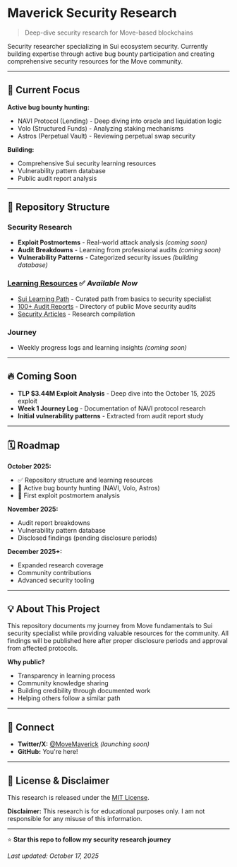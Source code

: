 # Maverick Security Research

> Deep-dive security research for Move-based blockchains

Security researcher specializing in Sui ecosystem security. Currently building expertise through active bug bounty participation and creating comprehensive security resources for the Move community.

---

## 🎯 Current Focus

**Active bug bounty hunting:**
- NAVI Protocol (Lending) - Deep diving into oracle and liquidation logic
- Volo (Structured Funds) - Analyzing staking mechanisms
- Astros (Perpetual Vault) - Reviewing perpetual swap security

**Building:**
- Comprehensive Sui security learning resources
- Vulnerability pattern database
- Public audit report analysis

---

## 📂 Repository Structure

### Security Research
- **Exploit Postmortems** - Real-world attack analysis *(coming soon)*
- **Audit Breakdowns** - Learning from professional audits *(coming soon)*
- **Vulnerability Patterns** - Categorized security issues *(building database)*

### [Learning Resources](resources/) ✅ *Available Now*
- [Sui Learning Path](resources/move/sui/learn.md) - Curated path from basics to security specialist
- [100+ Audit Reports](resources/move/reports.md) - Directory of public Move security audits
- [Security Articles](resources/move/sui/articles.md) - Research compilation

### Journey
- Weekly progress logs and learning insights *(coming soon)*

---

## 🔥 Coming Soon

- **TLP $3.44M Exploit Analysis** - Deep dive into the October 15, 2025 exploit
- **Week 1 Journey Log** - Documentation of NAVI protocol research
- **Initial vulnerability patterns** - Extracted from audit report study

---

## 🗓️ Roadmap

**October 2025:**
- ✅ Repository structure and learning resources
- 🔄 Active bug bounty hunting (NAVI, Volo, Astros)
- 📝 First exploit postmortem analysis

**November 2025:**
- Audit report breakdowns
- Vulnerability pattern database
- Disclosed findings (pending disclosure periods)

**December 2025+:**
- Expanded research coverage
- Community contributions
- Advanced security tooling

---

## 💡 About This Project

This repository documents my journey from Move fundamentals to Sui security specialist while providing valuable resources for the community. All findings will be published here after proper disclosure periods and approval from affected protocols.

**Why public?**
- Transparency in learning process
- Community knowledge sharing
- Building credibility through documented work
- Helping others follow a similar path

---

## 🤝 Connect

- **Twitter/X:** [@MoveMaverick](https://twitter.com/MoveMav) *(launching soon)*
- **GitHub:** You're here!

---

## 📜 License & Disclaimer

This research is released under the [MIT License](LICENSE).

**Disclaimer:** This research is for educational purposes only. I am not responsible for any misuse of this information.

---

⭐ **Star this repo to follow my security research journey**

*Last updated: October 17, 2025*
